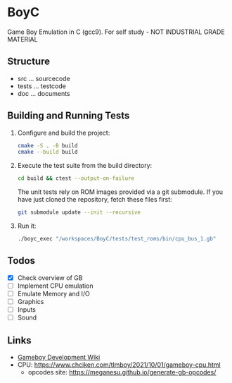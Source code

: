 # BoyC

Game Boy Emulation in C (gcc9). For self study - NOT INDUSTRIAL GRADE MATERIAL

## Structure

* src ... sourcecode
* tests ... testcode
* doc ... documents

## Building and Running Tests

1. Configure and build the project:

   ```bash
   cmake -S . -B build
   cmake --build build
   ```

2. Execute the test suite from the build directory:

   ```bash
   cd build && ctest --output-on-failure
   ```

   The unit tests rely on ROM images provided via a git submodule. If you have
   just cloned the repository, fetch these files first:

   ```bash
   git submodule update --init --recursive
   ```
3. Run it:
   ```bash
   ./boyc_exec "/workspaces/BoyC/tests/test_roms/bin/cpu_bus_1.gb"
   ```



## Todos

* [x] Check overview of GB
* [ ] Implement CPU emulation
* [ ] Emulate Memory and I/O
* [ ] Graphics
* [ ] Inputs
* [ ] Sound

## Links

* [Gameboy Development Wiki](https://gbdev.gg8.se/wiki/articles/Main_Page)
* CPU: https://www.chciken.com/tlmboy/2021/10/01/gameboy-cpu.html
   * opcodes site: https://meganesu.github.io/generate-gb-opcodes/
